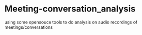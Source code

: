 # Meeting-conversation_analysis
using some opensouce tools to do analysis on audio recordings of meetings/conversations

